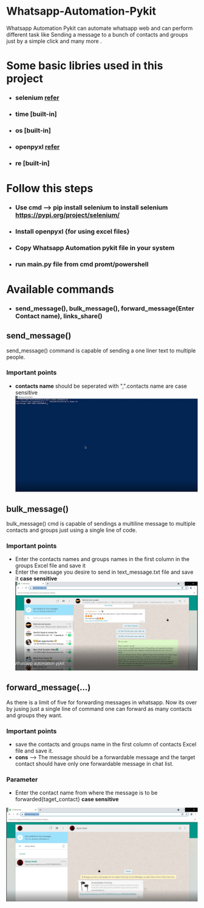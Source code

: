 # Whatsapp-Automation-Pykit
Whatsapp Automation Pykit can automate whatsapp web and can perform different task like Sending a message to a bunch of contacts and groups just by a simple click and many more .
# Some basic libries used in this project
- ### selenium [refer](https://pypi.org/project/selenium/)
- ### time [built-in] 
- ### os [built-in]
- ### openpyxl [refer](https://pypi.org/project/openpyxl/)
- ### re [built-in]
# Follow this steps
- ### Use cmd --> pip install selenium to install selenium https://pypi.org/project/selenium/
- ### Install openpyxl {for using excel files}
- ### Copy Whatsapp Automation pykit file in your system 
- ### run main.py file from cmd promt/powershell
# Available commands
-  ### send_message(), bulk_message(), forward_message(Enter Contact name), links_share()
## send_message()
send_message() command is capable of sending a one liner text to multiple people.
### Important points
- **contacts name** should be seperated with ",".contacts name are case sensitive
![](https://github.com/amansnehi/Whatsapp-Automation-Pykit/blob/main/Images/send_message.PNG)  

## bulk_message()
bulk_message() cmd is capable of sendings a multiline message to multiple contacts and groups just using a single line of code.

### Important points
- Enter the contacts names and groups names in the first column in the groups Excel file and save it
- Enter the message you desire to send in text_message.txt file and save it
**case sensitive**
![](https://github.com/amansnehi/Whatsapp-Automation-Pykit/blob/main/Images/bulk_messages.PNG) 

## forward_message(...)
As there is a limit of five for forwarding messages in whatsapp. Now its over by jusing just a single line of command one can forward as many contacts and groups they want.

### Important points
- save the contacts and groups name in the first column of contacts Excel file and save it.
- **cons** --> The message should be a forwardable message and the target contact should have only one forwardable message in chat list.
### Parameter
- Enter the contact name from where the message is to be forwarded{taget_contact} **case sensitive**

![](https://github.com/amansnehi/Whatsapp-Automation-Pykit/blob/main/Images/f1.PNG)




